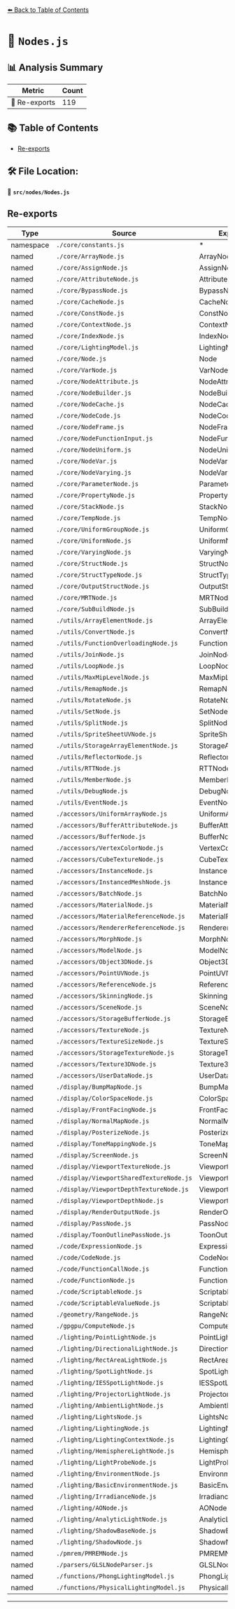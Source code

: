 [⬅️ Back to Table of Contents](../../index.md)

# 📄 `Nodes.js`

## 📊 Analysis Summary

| Metric | Count |
|--------|-------|
| 🔄 Re-exports | 119 |

## 📚 Table of Contents

- [Re-exports](#re-exports)

## 🛠️ File Location:
📂 **`src/nodes/Nodes.js`**

## Re-exports

| Type | Source | Exported Names |
|------|--------|----------------|
| namespace | `./core/constants.js` | * |
| named | `./core/ArrayNode.js` | ArrayNode |
| named | `./core/AssignNode.js` | AssignNode |
| named | `./core/AttributeNode.js` | AttributeNode |
| named | `./core/BypassNode.js` | BypassNode |
| named | `./core/CacheNode.js` | CacheNode |
| named | `./core/ConstNode.js` | ConstNode |
| named | `./core/ContextNode.js` | ContextNode |
| named | `./core/IndexNode.js` | IndexNode |
| named | `./core/LightingModel.js` | LightingModel |
| named | `./core/Node.js` | Node |
| named | `./core/VarNode.js` | VarNode |
| named | `./core/NodeAttribute.js` | NodeAttribute |
| named | `./core/NodeBuilder.js` | NodeBuilder |
| named | `./core/NodeCache.js` | NodeCache |
| named | `./core/NodeCode.js` | NodeCode |
| named | `./core/NodeFrame.js` | NodeFrame |
| named | `./core/NodeFunctionInput.js` | NodeFunctionInput |
| named | `./core/NodeUniform.js` | NodeUniform |
| named | `./core/NodeVar.js` | NodeVar |
| named | `./core/NodeVarying.js` | NodeVarying |
| named | `./core/ParameterNode.js` | ParameterNode |
| named | `./core/PropertyNode.js` | PropertyNode |
| named | `./core/StackNode.js` | StackNode |
| named | `./core/TempNode.js` | TempNode |
| named | `./core/UniformGroupNode.js` | UniformGroupNode |
| named | `./core/UniformNode.js` | UniformNode |
| named | `./core/VaryingNode.js` | VaryingNode |
| named | `./core/StructNode.js` | StructNode |
| named | `./core/StructTypeNode.js` | StructTypeNode |
| named | `./core/OutputStructNode.js` | OutputStructNode |
| named | `./core/MRTNode.js` | MRTNode |
| named | `./core/SubBuildNode.js` | SubBuildNode |
| named | `./utils/ArrayElementNode.js` | ArrayElementNode |
| named | `./utils/ConvertNode.js` | ConvertNode |
| named | `./utils/FunctionOverloadingNode.js` | FunctionOverloadingNode |
| named | `./utils/JoinNode.js` | JoinNode |
| named | `./utils/LoopNode.js` | LoopNode |
| named | `./utils/MaxMipLevelNode.js` | MaxMipLevelNode |
| named | `./utils/RemapNode.js` | RemapNode |
| named | `./utils/RotateNode.js` | RotateNode |
| named | `./utils/SetNode.js` | SetNode |
| named | `./utils/SplitNode.js` | SplitNode |
| named | `./utils/SpriteSheetUVNode.js` | SpriteSheetUVNode |
| named | `./utils/StorageArrayElementNode.js` | StorageArrayElementNode |
| named | `./utils/ReflectorNode.js` | ReflectorNode |
| named | `./utils/RTTNode.js` | RTTNode |
| named | `./utils/MemberNode.js` | MemberNode |
| named | `./utils/DebugNode.js` | DebugNode |
| named | `./utils/EventNode.js` | EventNode |
| named | `./accessors/UniformArrayNode.js` | UniformArrayNode |
| named | `./accessors/BufferAttributeNode.js` | BufferAttributeNode |
| named | `./accessors/BufferNode.js` | BufferNode |
| named | `./accessors/VertexColorNode.js` | VertexColorNode |
| named | `./accessors/CubeTextureNode.js` | CubeTextureNode |
| named | `./accessors/InstanceNode.js` | InstanceNode |
| named | `./accessors/InstancedMeshNode.js` | InstancedMeshNode |
| named | `./accessors/BatchNode.js` | BatchNode |
| named | `./accessors/MaterialNode.js` | MaterialNode |
| named | `./accessors/MaterialReferenceNode.js` | MaterialReferenceNode |
| named | `./accessors/RendererReferenceNode.js` | RendererReferenceNode |
| named | `./accessors/MorphNode.js` | MorphNode |
| named | `./accessors/ModelNode.js` | ModelNode |
| named | `./accessors/Object3DNode.js` | Object3DNode |
| named | `./accessors/PointUVNode.js` | PointUVNode |
| named | `./accessors/ReferenceNode.js` | ReferenceNode |
| named | `./accessors/SkinningNode.js` | SkinningNode |
| named | `./accessors/SceneNode.js` | SceneNode |
| named | `./accessors/StorageBufferNode.js` | StorageBufferNode |
| named | `./accessors/TextureNode.js` | TextureNode |
| named | `./accessors/TextureSizeNode.js` | TextureSizeNode |
| named | `./accessors/StorageTextureNode.js` | StorageTextureNode |
| named | `./accessors/Texture3DNode.js` | Texture3DNode |
| named | `./accessors/UserDataNode.js` | UserDataNode |
| named | `./display/BumpMapNode.js` | BumpMapNode |
| named | `./display/ColorSpaceNode.js` | ColorSpaceNode |
| named | `./display/FrontFacingNode.js` | FrontFacingNode |
| named | `./display/NormalMapNode.js` | NormalMapNode |
| named | `./display/PosterizeNode.js` | PosterizeNode |
| named | `./display/ToneMappingNode.js` | ToneMappingNode |
| named | `./display/ScreenNode.js` | ScreenNode |
| named | `./display/ViewportTextureNode.js` | ViewportTextureNode |
| named | `./display/ViewportSharedTextureNode.js` | ViewportSharedTextureNode |
| named | `./display/ViewportDepthTextureNode.js` | ViewportDepthTextureNode |
| named | `./display/ViewportDepthNode.js` | ViewportDepthNode |
| named | `./display/RenderOutputNode.js` | RenderOutputNode |
| named | `./display/PassNode.js` | PassNode |
| named | `./display/ToonOutlinePassNode.js` | ToonOutlinePassNode |
| named | `./code/ExpressionNode.js` | ExpressionNode |
| named | `./code/CodeNode.js` | CodeNode |
| named | `./code/FunctionCallNode.js` | FunctionCallNode |
| named | `./code/FunctionNode.js` | FunctionNode |
| named | `./code/ScriptableNode.js` | ScriptableNode |
| named | `./code/ScriptableValueNode.js` | ScriptableValueNode |
| named | `./geometry/RangeNode.js` | RangeNode |
| named | `./gpgpu/ComputeNode.js` | ComputeNode |
| named | `./lighting/PointLightNode.js` | PointLightNode |
| named | `./lighting/DirectionalLightNode.js` | DirectionalLightNode |
| named | `./lighting/RectAreaLightNode.js` | RectAreaLightNode |
| named | `./lighting/SpotLightNode.js` | SpotLightNode |
| named | `./lighting/IESSpotLightNode.js` | IESSpotLightNode |
| named | `./lighting/ProjectorLightNode.js` | ProjectorLightNode |
| named | `./lighting/AmbientLightNode.js` | AmbientLightNode |
| named | `./lighting/LightsNode.js` | LightsNode |
| named | `./lighting/LightingNode.js` | LightingNode |
| named | `./lighting/LightingContextNode.js` | LightingContextNode |
| named | `./lighting/HemisphereLightNode.js` | HemisphereLightNode |
| named | `./lighting/LightProbeNode.js` | LightProbeNode |
| named | `./lighting/EnvironmentNode.js` | EnvironmentNode |
| named | `./lighting/BasicEnvironmentNode.js` | BasicEnvironmentNode |
| named | `./lighting/IrradianceNode.js` | IrradianceNode |
| named | `./lighting/AONode.js` | AONode |
| named | `./lighting/AnalyticLightNode.js` | AnalyticLightNode |
| named | `./lighting/ShadowBaseNode.js` | ShadowBaseNode |
| named | `./lighting/ShadowNode.js` | ShadowNode |
| named | `./pmrem/PMREMNode.js` | PMREMNode |
| named | `./parsers/GLSLNodeParser.js` | GLSLNodeParser |
| named | `./functions/PhongLightingModel.js` | PhongLightingModel |
| named | `./functions/PhysicalLightingModel.js` | PhysicalLightingModel |


---